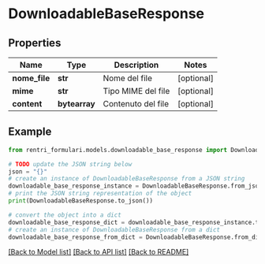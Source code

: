 # DownloadableBaseResponse


## Properties

Name | Type | Description | Notes
------------ | ------------- | ------------- | -------------
**nome_file** | **str** | Nome del file | [optional] 
**mime** | **str** | Tipo MIME del file | [optional] 
**content** | **bytearray** | Contenuto del file | [optional] 

## Example

```python
from rentri_formulari.models.downloadable_base_response import DownloadableBaseResponse

# TODO update the JSON string below
json = "{}"
# create an instance of DownloadableBaseResponse from a JSON string
downloadable_base_response_instance = DownloadableBaseResponse.from_json(json)
# print the JSON string representation of the object
print(DownloadableBaseResponse.to_json())

# convert the object into a dict
downloadable_base_response_dict = downloadable_base_response_instance.to_dict()
# create an instance of DownloadableBaseResponse from a dict
downloadable_base_response_from_dict = DownloadableBaseResponse.from_dict(downloadable_base_response_dict)
```
[[Back to Model list]](../README.md#documentation-for-models) [[Back to API list]](../README.md#documentation-for-api-endpoints) [[Back to README]](../README.md)


